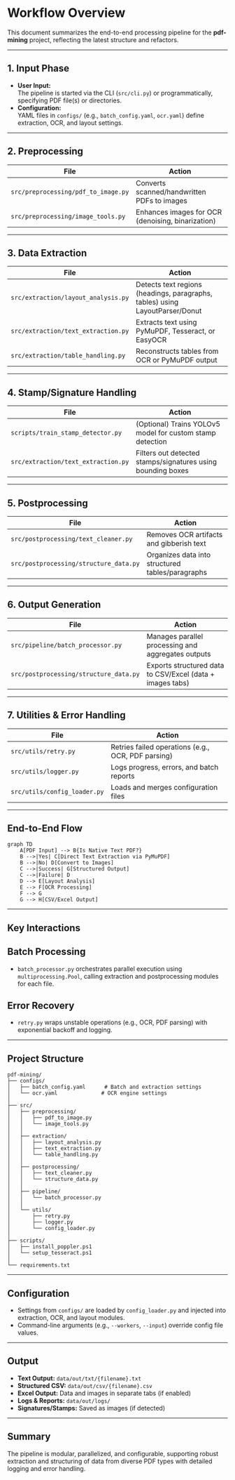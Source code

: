 # Workflow Overview

This document summarizes the end-to-end processing pipeline for the **pdf-mining** project, reflecting the latest structure and refactors.

---

## 1. Input Phase

- **User Input:**  
  The pipeline is started via the CLI (`src/cli.py`) or programmatically, specifying PDF file(s) or directories.
- **Configuration:**  
  YAML files in `configs/` (e.g., `batch_config.yaml`, `ocr.yaml`) define extraction, OCR, and layout settings.

---

## 2. Preprocessing

| File                                 | Action                                             |
|-------------------------------------- |---------------------------------------------------|
| `src/preprocessing/pdf_to_image.py`   | Converts scanned/handwritten PDFs to images        |
| `src/preprocessing/image_tools.py`    | Enhances images for OCR (denoising, binarization)  |

---

## 3. Data Extraction

| File                                 | Action                                                      |
|-------------------------------------- |------------------------------------------------------------|
| `src/extraction/layout_analysis.py`   | Detects text regions (headings, paragraphs, tables) using LayoutParser/Donut |
| `src/extraction/text_extraction.py`   | Extracts text using PyMuPDF, Tesseract, or EasyOCR         |
| `src/extraction/table_handling.py`    | Reconstructs tables from OCR or PyMuPDF output             |

---

## 4. Stamp/Signature Handling

| File                                 | Action                                                      |
|-------------------------------------- |------------------------------------------------------------|
| `scripts/train_stamp_detector.py`     | (Optional) Trains YOLOv5 model for custom stamp detection   |
| `src/extraction/text_extraction.py`   | Filters out detected stamps/signatures using bounding boxes |

---

## 5. Postprocessing

| File                                         | Action                                         |
|---------------------------------------------- |------------------------------------------------|
| `src/postprocessing/text_cleaner.py`         | Removes OCR artifacts and gibberish text        |
| `src/postprocessing/structure_data.py`       | Organizes data into structured tables/paragraphs|

---

## 6. Output Generation

| File                                 | Action                                                      |
|-------------------------------------- |------------------------------------------------------------|
| `src/pipeline/batch_processor.py`     | Manages parallel processing and aggregates outputs          |
| `src/postprocessing/structure_data.py`| Exports structured data to CSV/Excel (data + images tabs)   |

---

## 7. Utilities & Error Handling

| File                                 | Action                                                      |
|-------------------------------------- |------------------------------------------------------------|
| `src/utils/retry.py`                  | Retries failed operations (e.g., OCR, PDF parsing)          |
| `src/utils/logger.py`                 | Logs progress, errors, and batch reports                    |
| `src/utils/config_loader.py`          | Loads and merges configuration files                        |

---

## End-to-End Flow

```mermaid
graph TD
    A[PDF Input] --> B{Is Native Text PDF?}
    B -->|Yes| C[Direct Text Extraction via PyMuPDF]
    B -->|No| D[Convert to Images]
    C -->|Success| G[Structured Output]
    C -->|Failure| D
    D --> E[Layout Analysis]
    E --> F[OCR Processing]
    F --> G
    G --> H[CSV/Excel Output]
```

---

## Key Interactions

## Batch Processing

- `batch_processor.py` orchestrates parallel execution using `multiprocessing.Pool`, calling extraction and postprocessing modules for each file.

## Error Recovery

- `retry.py` wraps unstable operations (e.g., OCR, PDF parsing) with exponential backoff and logging.

---

## Project Structure

```mermaid
pdf-mining/
├── configs/
│   ├── batch_config.yaml      # Batch and extraction settings
│   └── ocr.yaml              # OCR engine settings
│
├── src/
│   ├── preprocessing/
│   │   ├── pdf_to_image.py
│   │   └── image_tools.py
│   │
│   ├── extraction/
│   │   ├── layout_analysis.py
│   │   ├── text_extraction.py
│   │   └── table_handling.py
│   │
│   ├── postprocessing/
│   │   ├── text_cleaner.py
│   │   └── structure_data.py
│   │
│   ├── pipeline/
│   │   └── batch_processor.py
│   │
│   └── utils/
│       ├── retry.py
│       ├── logger.py
│       └── config_loader.py
│
├── scripts/
│   ├── install_poppler.ps1
│   └── setup_tesseract.ps1
│
└── requirements.txt
```

---

## Configuration

- Settings from `configs/` are loaded by `config_loader.py` and injected into extraction, OCR, and layout modules.
- Command-line arguments (e.g., `--workers`, `--input`) override config file values.

---

## Output

- **Text Output:** `data/out/txt/{filename}.txt`
- **Structured CSV:** `data/out/csv/{filename}.csv`
- **Excel Output:** Data and images in separate tabs (if enabled)
- **Logs & Reports:** `data/out/logs/`
- **Signatures/Stamps:** Saved as images (if detected)

---

## Summary

The pipeline is modular, parallelized, and configurable, supporting robust extraction and structuring of data from diverse PDF types with detailed logging and error handling.

